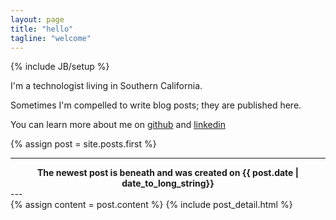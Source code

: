 ```yaml
---
layout: page
title: "hello"
tagline: "welcome"
---
```

{% include JB/setup %}

<p>I'm a technologist living in Southern California.</p>

<p>Sometimes I'm compelled to write blog posts; they are published here.</p>

<p>
  You can learn more about me on
  <a href="https://github.com/keyvanfatehi">github</a>
  and <a href="https://www.linkedin.com/in/keyvanfatehi">linkedin</a>
</p>

{% assign post = site.posts.first %}

---
<center>
  <b>The newest post is beneath and was created on {{ post.date | date_to_long_string}}</b>
</center>
---

<div class="blog-index">  
  {% assign content = post.content %}
  {% include post_detail.html %}
</div>
